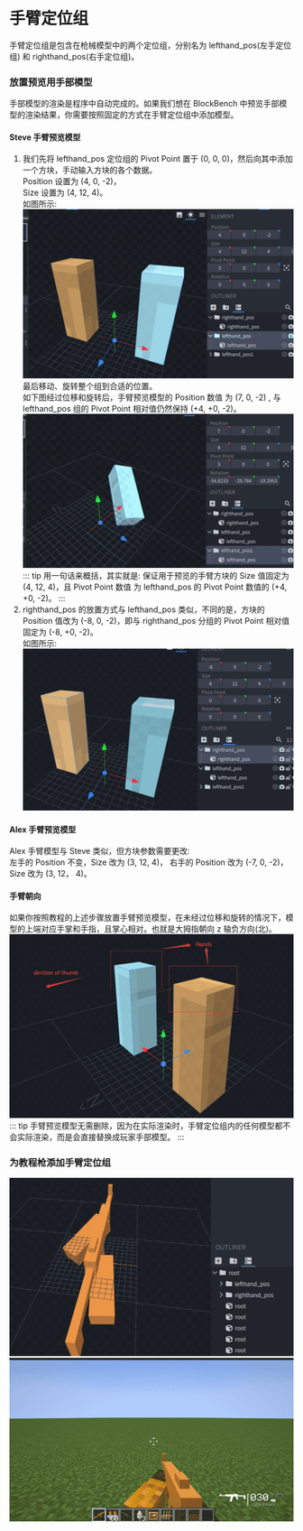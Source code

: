 # 手臂定位组
手臂定位组是包含在枪械模型中的两个定位组，分别名为 lefthand_pos(左手定位组) 和 righthand_pos(右手定位组)。   
### 放置预览用手部模型
手部模型的渲染是程序中自动完成的。如果我们想在 BlockBench 中预览手部模型的渲染结果，你需要按照固定的方式在手臂定位组中添加模型。   
#### Steve 手臂预览模型   
1. 我们先将 lefthand_pos 定位组的 Pivot Point 置于 (0, 0, 0)，然后向其中添加一个方块，手动输入方块的各个数据。   
Position 设置为 (4, 0, -2)，   
Size 设置为 (4, 12, 4)。   
如图所示:   
![Left Hand Pos](./lefthand_pos.png)   
最后移动、旋转整个组到合适的位置。   
如下图经过位移和旋转后，手臂预览模型的 Position 数值 为 (7, 0, -2) , 与 lefthand_pos 组的 Pivot Point 相对值仍然保持  (+4, +0, -2)。   
![Left Hand Pos Rot](./lefthand_pos_rot.png)   
::: tip
用一句话来概括，其实就是: 保证用于预览的手臂方块的 Size 值固定为 (4, 12, 4)，且 Pivot Point 数值 为 lefthand_pos 的 Pivot Point 数值的 (+4, +0, -2)。
:::
2. righthand_pos 的放置方式与 lefthand_pos 类似，不同的是，方块的 Position 值改为 (-8, 0, -2)，即与 righthand_pos 分组的 Pivot Point 相对值固定为 (-8, +0, -2)。   
如图所示:   
![Right Hand Pos](./righthand_pos.png)    
#### Alex 手臂预览模型
Alex 手臂模型与 Steve 类似，但方块参数需要更改:   
左手的 Position 不变，Size 改为 (3, 12, 4)，
右手的 Position 改为 (-7, 0, -2)， Size 改为 (3, 12， 4)。   
#### 手臂朝向
如果你按照教程的上述步骤放置手臂预览模型，在未经过位移和旋转的情况下，模型的上端对应手掌和手指，且掌心相对。也就是大拇指朝向 z 轴负方向(北)。    
![Hand Pose](./hand_pose.png)   
::: tip
手臂预览模型无需删除，因为在实际渲染时，手臂定位组内的任何模型都不会实际渲染，而是会直接替换成玩家手部模型。
:::
### 为教程枪添加手臂定位组
![Hand And Gun](./gun_and_hand.png)   
![In Game](./in_game.png)   